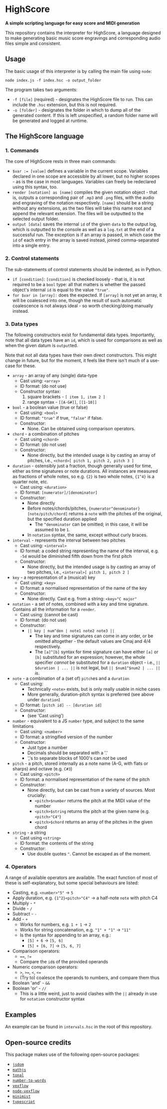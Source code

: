 # HighScore

**A simple scripting language for easy score and MIDI generation**

This repository contains the interpreter for HighScore, a language
designed to make generating basic music score engravings and
corresponding audio files simple and consistent.

## Usage

The basic usage of this interpreter is by calling the main file
using `node`:

```
node index.js -f index.hsc -o output_folder
```

The program takes two arguments:

 - `-f [file]` (required) - designates the HighScore file to run. 
This can include the `.hsc` extension, but this is not required.
 - `-o [folder]` - designates the folder in which to dump all of
the generated content. If this is left unspecified, a random folder
name will be generated and logged at runtime.

## The HighScore language

### 1. Commands

The core of HighScore rests in three main commands:

 - `$var := [value]` defines a variable in the current scope. Variables
declared in one scope are accessible by all lower, but no higher scopes -
as is the case in most languages. Variables can freely be redeclared using
this syntax, too.
 - `render [notation] as [name]` compiles the given notation object -
that is, outputs a corresponding pair of `.mp3` and `.png` files, with
the audio and engraving of the notation respectively. `[name]` should
be a string without any extensions, as the two files will take this name
root and append the relevant extension. The files will be outputted to
the selected output folder.
 - `output [data]` saves the internal `id` of the given `data` to the output
log, which is outputted to the console as well as a `log.txt` at the end
of a successful run. The exception is if an array is passed, in which case
the `id` of each entry in the array is saved instead, joined 
comma-separated into a single entry.

### 2. Control statements

The sub-statements of control statements should be indented, as in Python.

 - `if [condition]`: `[condition]` is checked loosely - that is, it is
not required to be a `bool` type: all that matters is whether the passed
object's internal `id` is equal to the value `"true"`.
 - `for $var in [array]:` does the expected. If `[array]` is not yet an
array, it will be coalesced into one, though the result of such automatic
coalescence is not always ideal - so worth checking/doing manually instead.

### 3. Data types

The following constructors exist for fundamental data types. Importantly,
note that all data types have an `id`, which is used for comparisons as well
as when the given datum is `output`ted.

Note that not all data types have their own direct constructors. This might 
change in future, but for the moment, it feels like there isn't much of a 
use-case for these.

 - `array` - an array of any (single) data-type
   - Cast using: `<array>`
   - ID format: (do not use)
   - Constructor syntax:
     1. square brackets - `[ item 1, item 2 ]`
     2. range syntax - `[[A-G#]]`, `[[1-10]]`
 - `bool` - a boolean value (true or false)
   - Cast using: `<bool>`
   - ID format: `"true"` if true, `"false"` if false.
   - Constructor:
     - None. Can be obtained using comparison operators.
 - `chord` - a combination of pitches
   - Cast using `<chord>`
   - ID format: (do not use)
   - Constructor:
     - None directly, but the intended usage is by casting an array
of pitches, i.e., `<chord>[ pitch 1, pitch 2, pitch 3 ]`
 - `duration` - ostensibly just a fraction, though generally used for time,
either as time signatures or note durations. All instances are measured as
fractions of whole notes, so e.g. `{2}` is two whole notes, `{1^4}` is a
quarter note, etc.
   - Cast using: `<duration>`
   - ID format: `[numerator]/[denominator]`
   - Constructor:
     - None directly
     - Before notes/chords/pitches, 
`{numerator^denominator}[note/pitch/chord]` returns a `note` with the pitches
of the original, but the specified duration applied
       - The `^denominator` can be omitted; in this case, it will be assumed
to be `1`.
     - In `notation` syntax, the same, except without curly braces.
 - `interval` - represents the interval between two pitches
   - Cast using: `<interval>`
   - ID format: a coded string representing the name of the interval, e.g. 
`-5d` would be diminished fifth down from the first pitch
   - Constructor:
     - None directly, but the intended usage is by casting an array of two
pitches, i.e., `<interval>[ pitch 1, pitch 2 ]`
 - `key` - a representation of a (musical) key
   - Cast using: `<key>`
   - ID format: a normalised representation of the name of the key
   - Constructor:
     - None directly. Cast e.g. from a string: `<key>"C major"`
 - `notation` - a set of notes, combined with a key and time signature. Contains
all the information for a `render`.
   - Cast using: (cannot be cast)
   - ID format: (do not use)
   - Constructor:
     - `|| key | num^den | note1 note2 note3 ||`
       - The key and time signatures can come in any order, or be omitted
altogether - the default values are Cmaj and 4/4 respectively.
       - The `[a]^[b]` syntax for time signature can have either `[a]` or `[b]`
substituted for an expression; however, the whole specifier _cannot_ be substituted
for a `duration` object - i.e., `|| $duration | ... ||` is not legal, but
`|| $num1^$num2 | ... ||` _is_.
 - `note` - a combination of a (set of) `pitch`es and a `duration`
   - Cast using:
     - Technically `<note>` exists, but is only really usable in niche cases
     - More generally, duration-pitch syntax is preferred (see above under
`duration`)
   - ID format: `[pitch id] -- [duration id]`
   - Constructor:
     - (see 'Cast using')
 - `number` - equivalent to a JS `number` type, and subject to the same limitations
   - Cast using: `<number>`
   - ID format: a stringified version of the number
   - Constructor:
     - Just type a number
     - Decimals should be separated with a '.'
     - ','s to separate blocks of 1000's can _not_ be used
 - `pitch` - a pitch, stored internally as a note name (A-G, with flats or sharps)
and octave (e.g. `C#3`)
   - Cast using: `<pitch>`
   - ID format: a normalised representation of the name of the pitch
   - Constructor:
     - None directly, but can be cast from a variety of sources. Most crucially:
       - `<pitch>$number` returns the pitch at the MIDI value of the number
       - `<pitch>$string` returns the pitch at the given name (e.g. `<pitch>"C4"`)
       - `<pitch>$chord` returns an array of the pitches in the given chord
 - `string` - a string
   - Cast using `<string>`
   - ID format: the contents of the string
   - Constructor:
     - Use double quotes `"`. Cannot be escaped as of the moment.

### 4. Operators

A range of available operators are available. The exact function of most of these
is self-explanatory, but some special behaviours are listed:

 - Casting, e.g. `<number>"5"` -> `5`
 - Apply duration, e.g. `{1^2}<pitch>"C4"` -> a half-note `note` with pitch C4
 - Multiply - `*`
 - Divide - `/`
 - Subtract - `-`
 - Add - `+`
   - Works for numbers, e.g. `1 + 1` -> `2`
   - Works for string concatenation, e.g. `"1" + "1"` -> `"11"`
   - Is the syntax for appending to an array, e.g.:
     - `[5] + 6` -> `[5, 6]`
     - `[5] + [6, 7]` -> `[5, 6, 7]`
 - Comparison operators:
   - `==`, `!=`
   - Compare the `id`s of the provided operands
 - Numeric comparison operators:
   - `>`, `>=`, `<`, `<=`
   - (Try to) coalesce the operands to numbers, and compare them thus
 - Boolean 'and' - `&&`
 - Boolean 'or' - `//`
   - This is a little weird, just to avoid clashes with the `||` already in use
for `notation` constructor syntax

## Examples

An example can be found in `intervals.hsc` in the root of this repository.

## Open-source credits

This package makes use of the following open-source packages:

 - [`jsdom`](https://www.npmjs.com/package/jsdom)
 - [`mathjs`](https://www.npmjs.com/package/mathjs)
 - [`tonal`](https://www.npmjs.com/package/tonal)
 - [`number-to-words`](https://www.npmjs.com/package/number-to-words)
 - [`vexflow`](https://www.npmjs.com/package/vexflow)
 - [`node-vexflow`](https://www.npmjs.com/package/node-vexflow)
 - [`minimist`](https://www.npmjs.com/package/minimist)
 - [`typescript`](https://www.npmjs.com/package/typescript)
